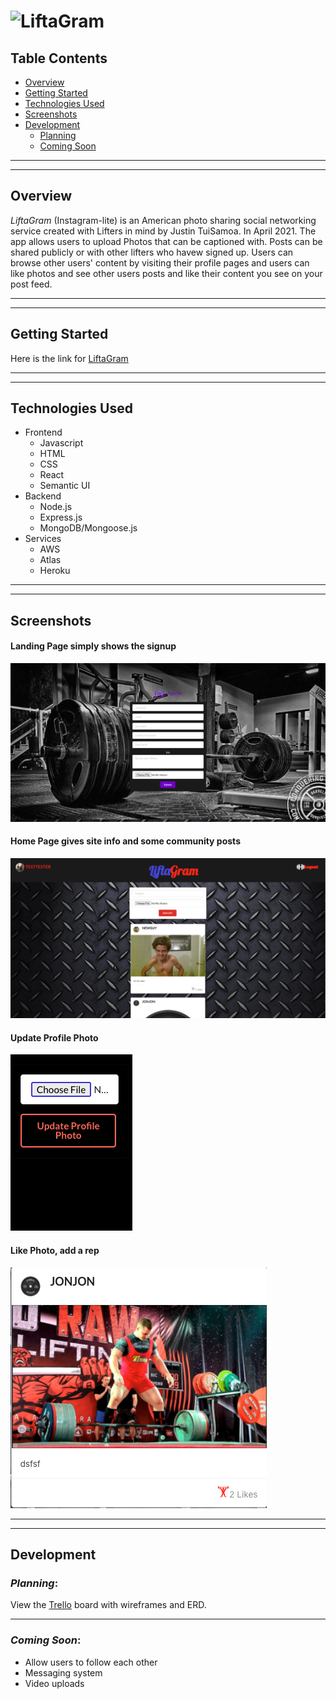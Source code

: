 # ![LiftaGram](./public/lifaGram.png)


## Table Contents  
* [Overview](#overview)
* [Getting Started](#getting-started)
* [Technologies Used](#technologies-used)
* [Screenshots](#screenshots)
* [Development](#development)  
  * [Planning](#planning)
  * [Coming Soon](#coming-soon)
---
---



## Overview


*LiftaGram* (Instagram-lite) is an American photo sharing social networking service created with Lifters in mind by Justin TuiSamoa. In April 2021. The app allows users to upload Photos that can be captioned with. Posts can be shared publicly or with other lifters who havew signed up. Users can browse other users' content by visiting their profile pages and users can like photos and see other users posts and like their content you see on your post feed.


---
---

## Getting Started  
Here is the link for
[LiftaGram](https://liftagrams.herokuapp.com/)  

---
---

## Technologies Used  
* Frontend
  * Javascript
  * HTML
  * CSS
  * React
  * Semantic UI
* Backend
  * Node.js
  * Express.js
  * MongoDB/Mongoose.js
* Services
  * AWS
  * Atlas
  * Heroku

---
---
## Screenshots

#### Landing Page simply shows the signup
![Landing Page](./public/signupPage.png) 
#### Home Page gives site info and some community posts
![Home Page](./public/feedPage.png) 
#### Update Profile Photo
![Update Profile Picture](./public/updatePhoto.png) 
#### Like Photo, add a rep
![Like Post](./public/likePost.png) 
 

---
---
## Development  
### *Planning*:  
View the 
[Trello](https://trello.com/b/ki8REnYJ/liftagram) board with wireframes and ERD. 

---
### *Coming Soon*:
* Allow users to follow each other
* Messaging system
* Video uploads
